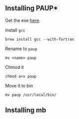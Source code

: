 ## Installing PAUP*

Get the exe [here](https://people.sc.fsu.edu/~dswofford/paup_test/).

Install `gcc`

```
brew install gcc --with-fortran
```

Rename to `paup`
```
mv <name> paup
```

Chmod it
```
chmod a+x paup
```

Move it to bin
```
mv paup /usr/local/bin/
```


## Installing mb
